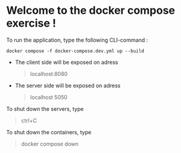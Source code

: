 # Welcome to the docker compose exercise !

To run the application, type the following CLI-command :

```shell
docker compose -f docker-compose.dev.yml up --build
```

- The client side will be exposed on adress
  > localhost:8080
- The server side will be exposed on adress
  > localhost 5050

To shut down the servers, type

> ctrl+C

To shut down the containers, type

> docker compose down
